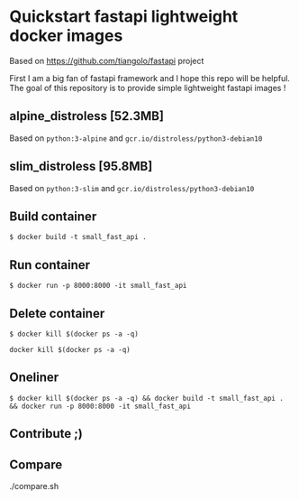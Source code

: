 # Quickstart fastapi lightweight docker images
Based on https://github.com/tiangolo/fastapi project

First I am a big fan of fastapi framework and I hope this repo will be helpful.</br>
The goal of this repository is to provide simple lightweight fastapi images !

## alpine_distroless [52.3MB]

Based on `python:3-alpine` and `gcr.io/distroless/python3-debian10`

## slim_distroless [95.8MB]

Based on `python:3-slim` and `gcr.io/distroless/python3-debian10`

## Build container
```console
$ docker build -t small_fast_api .
```
## Run container
```console
$ docker run -p 8000:8000 -it small_fast_api
```
## Delete container
```console
$ docker kill $(docker ps -a -q)
```
`docker kill $(docker ps -a -q)`

## Oneliner
```console
$ docker kill $(docker ps -a -q) && docker build -t small_fast_api . && docker run -p 8000:8000 -it small_fast_api
```

## Contribute ;)

## Compare
./compare.sh
